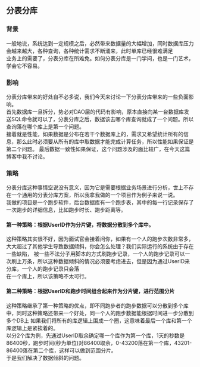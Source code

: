 ## 分表分库

### 背景
一般地说，系统达到一定规模之后，必然带来数据量的大幅增加，同时数据库压力会越来越大，各种查询，各种统计需求不断涌来，此时单库已经很难满足  
业务上的需要了，分表分库在所难免。如何分表分库是一门学问，也是一门艺术，学会它不容易。

### 影响
分表分库带来的好处自不必多说，我们今天来讨论一下分表分库带来的一些负面影响。  
首先数据库一旦拆分，势必对DAO层的代码有影响，原本直接向某一台数据库发送SQL命令就可以了，分表分库之后，数据该去哪个库查询就成了一个问题。所以查询落在哪个库上是第一个问题。  
接着就是性能，如果数据是分布在若干个数据库上的，需求又希望统计所有的信息，那么此时必须要从所有的库中取数据才能完成计算任务，所以性能如果保证是第二个问题。
最后数据一致性如果保证，这个问题涉及的面比较广，在今天这篇博客中我不讨论。

### 策略
分表分库这种事情空说没有意义，因为它是需要根据业务场景进行分析，世上不存在一个通用的分表分库方案，所以我拿我做的一个项目作为例子来说一说。  
我做的项目是一个跑步软件，后台数据库有一个跑步表，其中的每一行记录保存了一次跑步的详细信息，比如跑步时长、跑步距离等。  

#### 第一种策略：根据UserID作为分片键，将数据分散到多个库中。  
这种策略其实很不好，因为面试官会接着问你，如果有一个人的跑步次数非常多，大大超过了其他学生导致数据倾斜，你会怎么处理？我们实际运行的系统由于存在一些缺陷，
被一些不法分子用脚本的方式刷跑步记录，一个人的跑步记录可以一次刷上万条，所以这种数据倾斜的情况必须要考虑进去，但是因为通过UserID来分库，一个人的跑步记录只会落  
在一个库上，所以该策略不太可行。

#### 第二种策略：根据UserID和跑步时间组合起来作为分片键，进行范围分片
这种策略继承了第一种策略的优点，即不同跑步者的跑步数据可以分散到多个库中，同时这种策略还带来一个好处，同一个人的跑步数据能根据时间进一步分散到多个DB上
如果我们将所有的库逻辑上围成一个圈，这意味着最后一个库和第一个库逻辑上是紧挨着的。  
以分2个库为例，先通过UserID取余确定哪一个库作为第一个库，1天的秒数是86400秒，跑步时间(秒为单位)对86400取余，0-43200落在第一个库，43201-86400落在第二个库，这样可以做到范围分片。  
于是我们解决了数据倾斜的问题。
